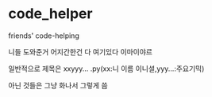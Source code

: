 # code_helper
friends' code-helping

니들 도와준거 어지간한건 다 여기있다 이마이야르

일반적으로 제목은 xxyyy... .py(xx:니 이름 이니셜,yyy...:주요기믹)

아닌 것들은 그냥 화나서 그렇게 씀
